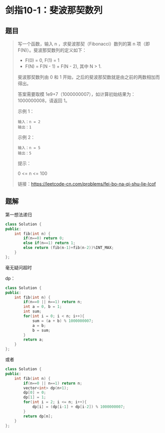 # 剑指10-1：斐波那契数列

## 题目

> 写一个函数，输入 n ，求斐波那契（Fibonacci）数列的第 n 项（即 F(N)）。斐波那契数列的定义如下：
>
> - F(0) = 0,   F(1) = 1
> - F(N) = F(N - 1) + F(N - 2), 其中 N > 1.
>
> 斐波那契数列由 0 和 1 开始，之后的斐波那契数就是由之前的两数相加而得出。
>
> 答案需要取模 1e9+7（1000000007），如计算初始结果为：1000000008，请返回 1。
>
>  
>
> 示例 1：
>
> ```
> 输入：n = 2
> 输出：1
> ```
>
> 示例 2：
>
> ```
> 输入：n = 5
> 输出：5
> ```
>
> 
>
>
> 提示：
>
> 0 <= n <= 100
>
> 
>
> 链接：https://leetcode-cn.com/problems/fei-bo-na-qi-shu-lie-lcof

## 题解

第一想法递归

```c++
class Solution {
public:
    int fib(int n) {
        if(n==0) return 0;
        else if(n==1) return 1;
        else return (fib(n-1)+fib(n-2))%INT_MAX;
    }
};
```

毫无疑问超时

dp：

```c++
class Solution {
public:
    int fib(int n) {
        if(n==0 || n==1) return n;
        int a = 0, b = 1;
        int sum;
        for(int i = 0; i < n; i++){
            sum = (a + b) % 1000000007;
            a = b;
            b = sum;
        }
        return a;
    }
};
```

或者

```c++
class Solution {
public:
    int fib(int n) {
        if(n==0 || n==1) return n;
        vector<int> dp(n+1);
        dp[0] = 0;
        dp[1] = 1;
        for(int i = 2; i <= n; i++){
            dp[i] = (dp[i-1] + dp[i-2]) % 1000000007;
        }
        return dp[n];
    }
};
```

